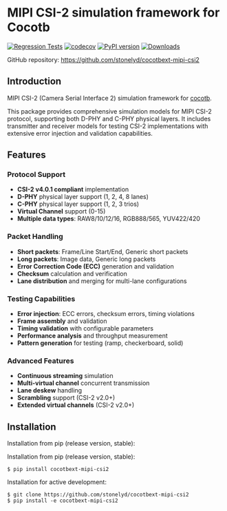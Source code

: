 # MIPI CSI-2 simulation framework for Cocotb

[![Regression Tests](https://github.com/stonelyd/cocotbext-mipi-csi2/actions/workflows/regression-tests.yml/badge.svg)](https://github.com/stonelyd/cocotbext-mipi-csi2/actions/workflows/regression-tests.yml)
[![codecov](https://codecov.io/gh/stonelyd/cocotbext-mipi-csi2/branch/master/graph/badge.svg)](https://codecov.io/gh/stonelyd/cocotbext-mipi-csi2)
[![PyPI version](https://badge.fury.io/py/cocotbext-mipi-csi2.svg)](https://pypi.org/project/cocotbext-mipi-csi2)
[![Downloads](https://pepy.tech/badge/cocotbext-mipi-csi2)](https://pepy.tech/project/cocotbext-mipi-csi2)

GitHub repository: https://github.com/stonelyd/cocotbext-mipi-csi2

## Introduction

MIPI CSI-2 (Camera Serial Interface 2) simulation framework for [cocotb](https://github.com/cocotb/cocotb).

This package provides comprehensive simulation models for MIPI CSI-2 protocol, supporting both D-PHY and C-PHY physical layers. It includes transmitter and receiver models for testing CSI-2 implementations with extensive error injection and validation capabilities.

## Features

### Protocol Support
- **CSI-2 v4.0.1 compliant** implementation
- **D-PHY** physical layer support (1, 2, 4, 8 lanes)
- **C-PHY** physical layer support (1, 2, 3 trios)
- **Virtual Channel** support (0-15)
- **Multiple data types**: RAW8/10/12/16, RGB888/565, YUV422/420

### Packet Handling
- **Short packets**: Frame/Line Start/End, Generic short packets
- **Long packets**: Image data, Generic long packets
- **Error Correction Code (ECC)** generation and validation
- **Checksum** calculation and verification
- **Lane distribution** and merging for multi-lane configurations

### Testing Capabilities
- **Error injection**: ECC errors, checksum errors, timing violations
- **Frame assembly** and validation
- **Timing validation** with configurable parameters
- **Performance analysis** and throughput measurement
- **Pattern generation** for testing (ramp, checkerboard, solid)

### Advanced Features
- **Continuous streaming** simulation
- **Multi-virtual channel** concurrent transmission
- **Lane deskew** handling
- **Scrambling** support (CSI-2 v2.0+)
- **Extended virtual channels** (CSI-2 v2.0+)

## Installation

Installation from pip (release version, stable):

Installation from pip (release version, stable):

    $ pip install cocotbext-mipi-csi2


Installation for active development:

    $ git clone https://github.com/stonelyd/cocotbext-mipi-csi2
    $ pip install -e cocotbext-mipi-csi2

